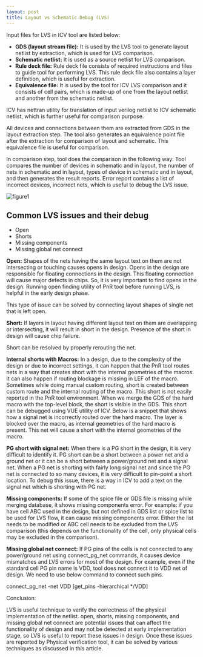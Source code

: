 ```yaml
---
layout: post
title: Layout vs Schematic Debug (LVS)
---
```


Input files for LVS in ICV tool are listed below:

- **GDS (layout stream file):** It is used by the LVS tool to generate layout netlist by extraction, which is used for LVS comparison.
- **Schematic netlist:** It is used as a source netlist for LVS comparison.
- **Rule deck file:** Rule deck file consists of required instructions and files to guide tool for performing LVS. This rule deck file also contains a layer definition, which is useful for extraction.
- **Equivalence file:** It is used by the tool for ICV LVS comparison and it consists of cell pairs, which is made-up of one from the layout netlist and another from the schematic netlist.

ICV has nettran utility for translation of input verilog netlist to ICV schematic netlist, which is further useful for comparison purpose.

All devices and connections between them are extracted from GDS in the layout extraction step. The tool also generates an equivalence point file after the extraction for comparison of layout and schematic. This equivalence file is useful for comparison.

In comparison step, tool does the comparison in the following way: Tool compares the number of devices in schematic and in layout, the number of nets in schematic and in layout, types of device in schematic and in layout, and then generates the result reports. Error report contains a list of incorrect devices, incorrect nets, which is useful to debug the LVS issue.

![figure1](https://static.designandreuse.com/img20/20200210c_2.jpg)

## Common LVS issues and their debug

- Open
- Shorts
- Missing components
- Missing global net connect

**Open:** Shapes of the nets having the same layout text on them are not intersecting or touching causes opens in design. Opens in the design are responsible for floating connections in the design. This floating connection will cause major defects in chips. So, it is very important to find opens in the design. Running open finding utility of PnR tool before running LVS, is helpful in the early design phase.

This type of issue can be solved by connecting layout shapes of single net that is left open.

**Short:** If layers in layout having different layout text on them are overlapping or intersecting, it will result in short in the design. Presence of the short in design will cause chip failure.

Short can be resolved by properly rerouting the net.

**Internal shorts with Macros:** In a design, due to the complexity of the design or due to incorrect settings, it can happen that the PnR tool routes nets in a way that creates short with the internal geometries of the macros. It can also happen if routing blockage is missing in LEF of the macro. Sometimes while doing manual custom routing, short is created between custom route and the internal routing of the macro. This short is not easily reported in the PnR tool environment. When we merge the GDS of the hard macro with the top-level block, the short is visible in the GDS. This short can be debugged using VUE utility of ICV. Below is a snippet that shows how a signal net is incorrectly routed over the hard macro. The layer is blocked over the macro, as internal geometries of the hard macro is present. This net will cause a short with the internal geometries of the macro.

**PG short with signal net:** When there is a PG short in the design, it is very difficult to identify it. PG short can be a short between a power net and a ground net or it can be a short between a power/ground net and a signal net. When a PG net is shorting with fairly long signal net and since the PG net is connected to so many devices, it is very difficult to pin-point a short location. To debug this issue, there is a way in ICV to add a text on the signal net which is shorting with PG net.

**Missing components:**
If some of the spice file or GDS file is missing while merging database, it shows missing components error. For example: if you have cell ABC used in the design, but not defined in GDS list or spice list to be used for LVS flow, it can cause missing components error. Either the list needs to be modified or ABC cell needs to be excluded from the LVS comparison (this depends on the functionality of the cell, only physical cells may be excluded in the comparison).

**Missing global net connect:**
If PG pins of the cells is not connected to any power/ground net using connect_pg_net commands, it causes device mismatches and LVS errors for most of the design. For example, even if the standard cell PG pin name is VDD, tool does not connect it to VDD net of design. We need to use below command to connect such pins.

connect_pg_net -net VDD [get_pins -hierarchical */VDD]

Conclusion:

LVS is useful technique to verify the correctness of the physical implementation of the netlist. open, shorts, missing components, and missing global net connect are potential issues that can affect the functionality of design and may not be detected at early implementation stage, so LVS is useful to report these issues in design. Once these issues are reported by Physical verification tool, it can be solved by various techniques as discussed in this article.
